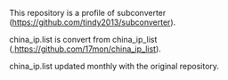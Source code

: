 This repository is a profile of subconverter (https://github.com/tindy2013/subconverter).  

china_ip.list is convert from china_ip_list (,https://github.com/17mon/china_ip_list).  

china_ip.list updated monthly with the original repository.  
